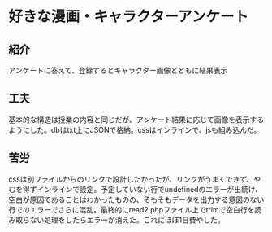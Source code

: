 # 好きな漫画・キャラクターアンケート

## 紹介
アンケートに答えて、登録するとキャラクター画像とともに結果表示

## 工夫
基本的な構造は授業の内容と同じだが、アンケート結果に応じて画像を表示するようにした。dbはtxt上にJSONで格納。cssはインラインで、jsも組み込んだ。

## 苦労
cssは別ファイルからのリンクで設計したかったが、リンクがうまくできず、やむを得ずインラインで設定。予定していない行でundefinedのエラーが出続け、空白が原因であることはわかったものの、そもそもデータを出力する意図のない行でのエラーでさらに混乱。最終的にread2.phpファイル上でtrimで空白行を読み取らない処理をしたらエラーが消えた。これにほぼ1日費やした。